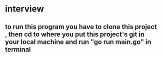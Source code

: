 # interview

## to run this program you have to clone this project , then cd to where you put this project's git in your local machine and run "go run main.go" in terminal

